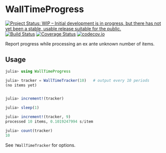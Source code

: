 # WallTimeProgress

[![Project Status: WIP – Initial development is in progress, but there has not yet been a stable, usable release suitable for the public.](http://www.repostatus.org/badges/latest/wip.svg)](http://www.repostatus.org/#wip)
[![Build Status](https://travis-ci.org/tpapp/WallTimeProgress.jl.svg?branch=master)](https://travis-ci.org/tpapp/WallTimeProgress.jl)
[![Coverage Status](https://coveralls.io/repos/tpapp/WallTimeProgress.jl/badge.svg?branch=master&service=github)](https://coveralls.io/github/tpapp/WallTimeProgress.jl?branch=master)
[![codecov.io](http://codecov.io/github/tpapp/WallTimeProgress.jl/coverage.svg?branch=master)](http://codecov.io/github/tpapp/WallTimeProgress.jl?branch=master)

Report progress while processing an ex ante unknown number of items.

## Usage

```julia
julia> using WallTimeProgress

julia> tracker = WallTimeTracker(10)   # output every 10 periods
(no items yet)


julia> increment!(tracker)

julia> sleep(1)

julia> increment!(tracker, 9)
processed 10 items, 0.1019247994 s/item

julia> count(tracker)
10
```

See `?WallTimeTracker` for options.
